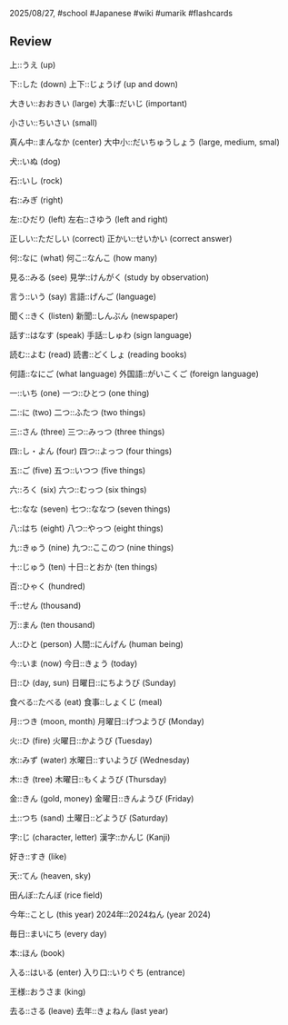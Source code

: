 2025/08/27, #school #Japanese #wiki #umarik #flashcards 
## Review
上::うえ (up)

下::した (down)
上下::じょうげ (up and down)

大きい::おおきい (large)
大事::だいじ (important)

小さい::ちいさい (small)

真ん中::まんなか (center)
大中小::だいちゅうしょう (large, medium, smal)

犬::いぬ (dog)

石::いし (rock)

右::みぎ (right)

左::ひだり (left)
左右::さゆう (left and right)

正しい::ただしい (correct)
正かい::せいかい (correct answer)

何::なに (what)
何こ::なんこ (how many)

見る::みる (see)
見学::けんがく (study by observation)

言う::いう (say)
言語::げんご (language)

聞く::きく (listen)
新聞::しんぶん (newspaper)

話す::はなす (speak)
手話::しゅわ (sign language)

読む::よむ (read)
読書::どくしょ (reading books)

何語::なにご (what language)
外国語::がいこくご (foreign language)

一::いち (one)
一つ::ひとつ (one thing)

二::に (two)
二つ::ふたつ (two things)

三::さん (three)
三つ::みっつ (three things)

四::し・よん (four)
四つ::よっつ (four things)

五::ご (five)
五つ::いつつ (five things)

六::ろく (six)
六つ::むっつ (six things)

七::なな (seven)
七つ::ななつ (seven things)

八::はち (eight)
八つ::やっつ (eight things)

九::きゅう (nine)
九つ::ここのつ (nine things)

十::じゅう (ten)
十日::とおか (ten things)

百::ひゃく (hundred)

千::せん (thousand)

万::まん (ten thousand)

人::ひと (person)
人間::にんげん (human being)

今::いま (now)
今日::きょう (today)

日::ひ (day, sun)
日曜日::にちようび (Sunday)

食べる::たべる (eat)
食事::しょくじ (meal)

月::つき (moon, month)
月曜日::げつようび (Monday)

火::ひ (fire)
火曜日::かようび (Tuesday)

水::みず (water)
水曜日::すいようび (Wednesday)

木::き (tree)
木曜日::もくようび (Thursday)

金::きん (gold, money)
金曜日::きんようび (Friday)

土::つち (sand)
土曜日::どようび (Saturday)

字::じ (character, letter)
漢字::かんじ (Kanji)

好き::すき (like)

天::てん (heaven, sky)

田んぼ::たんぼ (rice field)

今年::ことし (this year)
2024年::2024ねん (year 2024)

毎日::まいにち (every day)

本::ほん (book)

入る::はいる (enter)
入り口::いりぐち (entrance)

王様::おうさま (king)

去る::さる (leave)
去年::きょねん (last year)
